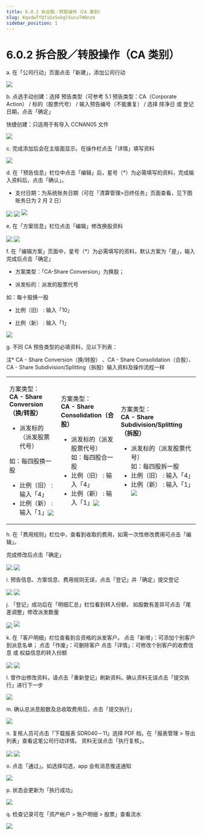 ```yaml
---
title: 6.0.2 拆合股／转股操作（CA 类别）
slug: KqxdwTfQfiGxSukglSucuTWOnzm
sidebar_position: 1
---
```



# 6.0.2 拆合股／转股操作（CA 类别）

a. 在「公司行动」页面点击「新建」，添加公司行动

<img src="/assets/QuNWbpMJqoXREvx20cicebWanEG.png" src-width="2628" src-height="1231" align="center"/>


b. 点选手动创建：选择 预告类型（可参考 5.1 预告类型：CA（Corporate Action） / 标的（股票代号） / 输入预告编号（不能重复） / 选择 除净日 或 登记日期，点击「确定」

快捷创建：只适用于有导入 CCNAN05 文件

<img src="/assets/U4Kob0jfmocCHKxmughckKUAnId.png" src-width="2246" src-height="1141" align="center"/>

c. 完成添加后会在主版面显示。在操作栏点击「详情」填写资料

<img src="/assets/AitJbfTJRoQrRuxTJ86cpOKenhh.png" src-width="2638" src-height="980" align="center"/>

d. 在「预告信息」栏位中点击「编辑」后，星号（*）为必需填写的资料，完成输入资料后，点击「确认」。
- 支付日期：为系统账务日期（可在「清算管理&gt;日终任务」页面查看，见下图账务日为 2 月 2 日）

<img src="/assets/NdSYbnqfAo3Vo7xvPpucgFC1nEg.png" src-width="2202" src-height="571" align="center"/>

<img src="/assets/MobybGuAOo8nowxRd32ch53vn9d.png" src-width="2306" src-height="1227" align="center"/>

<img src="/assets/IrzRbrilJohwoXxXscVcVFnYnQc.png" src-width="719" src-height="183"/>

e.  在「方案信息」栏位点击「编辑」修改换股资料

<img src="/assets/HPXebvSgHoo4max9CLsc6H4UnAh.png" src-width="2387" src-height="1436" align="center"/>

<img src="/assets/Sf6ZbPsDOoVUMJxpdADcye29nDf.png" src-width="1844" src-height="1386" align="center"/>

f. 在「编辑方案」页面中，星号（*）为必需填写的资料，默认方案为「是」，输入完成后点击「确定」

- 方案类型：「CA-Share Conversion」为换股；

- 派发标的：派发的股票代号


如：每十股换一股

- 比例（旧） : 输入「10」

- 比例（新） : 输入「1」

<img src="/assets/KaNzbsad4oEWxwxIl8McBc2Snvf.png" src-width="1849" src-height="1393" align="center"/>

g. 不同 CA 预告类型的必填资料，见以下列表：

注* CA - Share Conversion（换/转股） 、CA - Share Consolidation（合股）、CA - Share Subdivision/Splitting（拆股）输入资料及操作流程一样 

<table>
<colgroup>
<col width="308"/>
<col width="349"/>
<col width="359"/>
</colgroup>
<tbody>
<tr><td><p>方案类型：<br/><b>CA - Share Conversion（换/转股） </b></p>
<ul>
<li>派发标的（派发股票代号）</li>
</ul>
<p>如：每四股换一股</p>
<ul>
<li>比例（旧） : 输入「4」</li>
<li>比例（新） : 输入「1」<img src="/assets/EJGTbymuEomH7AxLOzFc80T8nuf.png" src-width="469" src-height="1398" align="center"/></li>
</ul></td><td><p>方案类型：<br/><b>CA - Share Consolidation（合股）</b></p>
<ul>
<li>派发标的（派发股票代号）<br/>如：每四股合一股</li>
<li>比例（旧） : 输入「4」</li>
<li>比例（新） : 输入「1」<img src="/assets/Rw6Tb3lSZofHOqxr7QLcyN0gnge.png" src-width="471" src-height="1390" align="center"/></li>
</ul></td><td><p>方案类型：<br/><b>CA - Share Subdivision/Splitting（拆股）</b></p>
<ul>
<li>派发标的（派发股票代号）<br/>如：每四股拆一股</li>
<li>比例（旧） : 输入「4」</li>
<li>比例（新） : 输入「1」<img src="/assets/ZXzAbjpQ9os0I8x9DBVcDRbBnxe.png" src-width="469" src-height="1392" align="center"/></li>
</ul></td></tr>
</tbody>
</table>

h.  在「费用规则」栏位中，查看到收取的费用，如需一次性修改费用可点击「编辑」。

完成修改后点击「确定」

<img src="/assets/EDCYb8jeaoIbIaxixgMc8755nMf.png" src-width="2388" src-height="1404" align="center"/>

<img src="/assets/Sbw4biBrNoOZ9PxDkzlc2BLZnub.png" src-width="1829" src-height="1391" align="center"/>

i. 预告信息、方案信息、费用规则无误，点击「登记」并「确定」提交登记

<img src="/assets/D9BXby31moy7H5xrTvkc5YeEnhb.png" src-width="1671" src-height="1405" align="center"/>

<img src="/assets/MByfbFhV3os2wDxSwRAcXKNknlW.png" src-width="2372" src-height="1393" align="center"/>

j. 「登记」成功后在「明细汇总」栏位看到转入份额，
如股数有差异可点击「尾差调整」修改派发数量

<img src="/assets/KDCjbYTgWo9eIixAeTOctyjvn8f.png" src-width="2385" src-height="1399" align="center"/>

<img src="/assets/Nf0ebwlK2orTjixLxb2cr1oInIc.png" src-width="515" src-height="356"/>

k. 在「客户明细」栏位查看到合资格的派发客户。
点击「新增」：可添加个别客户到派息名单；
点击「作废」：可删除客户
点击「详情」：可修改个别客户的收费信息 或 权益信息的转入份额

<img src="/assets/R01SbNIA4ouCRbxZYlAc7YLinwg.png" src-width="2379" src-height="1390" align="center"/>

<img src="/assets/EAKMbTD8OoBwrcxssSwcsiAQnMM.png" src-width="1847" src-height="1388" align="center"/>

l. 曾作出修改资料，请点击「重新登记」刷新资料。确认资料无误点击「提交执行」进行下一步

<img src="/assets/JSZEbSXSooMuJMxUom7cMKaGnhe.png" src-width="2383" src-height="1399" align="center"/>

m. 确认总派息股数及总收取费用后，点击「提交执行」

<img src="/assets/BOfebVJ0koYaJhx1ZyEcuW52nFh.png" src-width="1682" src-height="1393" align="center"/>

n. 复核人员可点击「下载报表 SDR040－11」选择 PDF 档，在「报表管理 &gt; 导出列表」查看这笔公司行动详情。
资料无误点击「执行复核」。

<img src="/assets/LGmgblhPHoY5JcxeuK1cqSZYn3g.png" src-width="2635" src-height="1401" align="center"/>

<img src="/assets/PTzybflPKoMqZKxOvPUcULwvnPh.png" src-width="1592" src-height="678" align="center"/>

o. 点击「通过」。如选择勾选，app 会有消息推送通知

<img src="/assets/A523bhpKLoPyNCxWw9zcSAETnob.png" src-width="2385" src-height="1393" align="center"/>

p. 状态会更新为「执行成功」

<img src="/assets/HhY6bsSU6ocedtxg6ykcW9gEncg.png" src-width="2353" src-height="997" align="center"/>

q.  检查记录可在「资产帐户 &gt; 账户明细 &gt; 股票」查看流水

<img src="/assets/Wy7GbIi4zo3lDuxvSXwc67RKnD1.png" src-width="2626" src-height="376" align="center"/>

